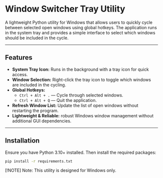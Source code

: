 # Window Switcher Tray Utility

A lightweight Python utility for Windows that allows users to quickly cycle between selected open windows using global hotkeys. The application runs in the system tray and provides a simple interface to select which windows should be included in the cycle.

---

## Features

- **System Tray Icon:** Runs in the background with a tray icon for quick access.
- **Window Selection:** Right-click the tray icon to toggle which windows are included in the cycling.
- **Global Hotkeys:**
  - `Ctrl + Alt + .` — Cycle through selected windows.
  - `Ctrl + Alt + Q` — Quit the application.
- **Refresh Window List:** Update the list of open windows without restarting the program.
- **Lightweight & Reliable:** robust Windows window management without additional GUI dependencies.

---

## Installation

Ensure you have Python 3.10+ installed. Then install the required packages:

```bash
pip install -r requirements.txt
```

[!NOTE]
Note: This utility is designed for Windows only.